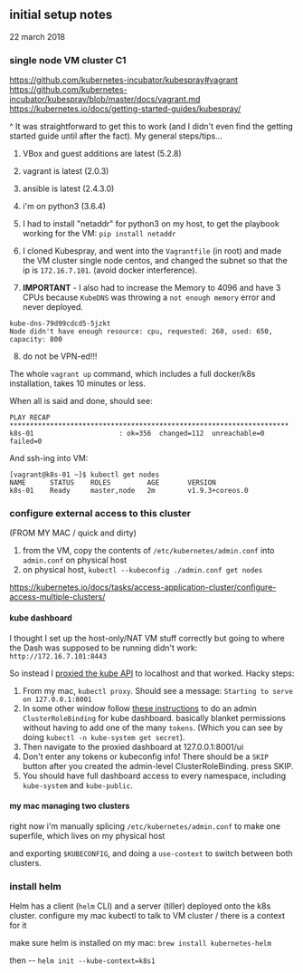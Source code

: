 ## initial setup notes

22 march 2018

### single node VM cluster C1

https://github.com/kubernetes-incubator/kubespray#vagrant
https://github.com/kubernetes-incubator/kubespray/blob/master/docs/vagrant.md
https://kubernetes.io/docs/getting-started-guides/kubespray/


^ It was straightforward to get this to work (and I didn't even find the getting started guide until after the fact). My general steps/tips...
1. VBox and guest additions are latest (5.2.8)
2. vagrant is latest (2.0.3)
3. ansible is latest (2.4.3.0)
4. i'm on python3 (3.6.4)
5. I had to install "netaddr" for python3 on my host, to get the playbook working for the VM: `pip install netaddr`
6. I cloned Kubespray, and went into the `Vagrantfile` (in root) and made the VM cluster single node centos, and changed the subnet so that the ip is `172.16.7.101`. (avoid docker interference).


7. **IMPORTANT** - I also had to increase the Memory to 4096 and have 3 CPUs because `KubeDNS` was throwing a `not enough memory` error and never deployed.

```
kube-dns-79d99cdcd5-5jzkt
Node didn't have enough resource: cpu, requested: 260, used: 650, capacity: 800
```

8. do not be VPN-ed!!!


The whole `vagrant up` command, which includes a full docker/k8s installation, takes 10 minutes or less.

When all is said and done, should see:
```
PLAY RECAP *********************************************************************
k8s-01                     : ok=356  changed=112  unreachable=0    failed=0
```

And ssh-ing into VM:
```
[vagrant@k8s-01 ~]$ kubectl get nodes
NAME      STATUS    ROLES         AGE       VERSION
k8s-01    Ready     master,node   2m        v1.9.3+coreos.0
```

### configure external access to this cluster

(FROM MY MAC / quick and dirty)

1. from the VM, copy the contents of `/etc/kubernetes/admin.conf` into `admin.conf` on physical host
2. on physical host, `kubectl --kubeconfig ./admin.conf get nodes`

https://kubernetes.io/docs/tasks/access-application-cluster/configure-access-multiple-clusters/

#### kube dashboard

I thought I set up the host-only/NAT VM stuff correctly but going to where the Dash was supposed to be running didn't work: `http://172.16.7.101:8443`

So instead I [proxied the kube API](https://kubernetes.io/docs/tasks/access-kubernetes-api/http-proxy-access-api/#using-kubectl-to-start-a-proxy-server) to localhost and that worked. Hacky steps:

1. From my mac, `kubectl proxy`. Should see a message: `Starting to serve on 127.0.0.1:8001`
2. In some other window follow [these instructions](https://github.com/kubernetes/dashboard/wiki/Access-control#admin-privileges) to do an admin `ClusterRoleBinding` for kube dashboard. basically blanket permissions without having to add one of the many `tokens`. (Which you can see by doing `kubectl -n kube-system get secret`).
3. Then navigate to the proxied dashboard at 127.0.0.1:8001/ui
4. Don't enter any tokens or kubeconfig info! There should be a `SKIP` button after you created the admin-level ClusterRoleBinding. press SKIP.
5. You should have full dashboard access to every namespace, including `kube-system` and `kube-public`.


#### my mac managing two clusters

right now i'm manually splicing `/etc/kubernetes/admin.conf` to make one superfile, which lives on my physical host

and exporting `$KUBECONFIG`, and doing a `use-context` to switch between both clusters.



### install helm

Helm has a client (`helm` CLI) and a server (tiller) deployed onto the k8s cluster.
configure my mac kubectl to talk to VM cluster / there is a context for it

make sure helm is installed on my mac: `brew install kubernetes-helm`

then -- `helm init --kube-context=k8s1`
